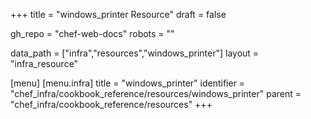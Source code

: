 +++
title = "windows_printer Resource"
draft = false

gh_repo = "chef-web-docs"
robots = ""

data_path = ["infra","resources","windows_printer"]
layout = "infra_resource"


[menu]
  [menu.infra]
    title = "windows_printer"
    identifier = "chef_infra/cookbook_reference/resources/windows_printer"
    parent = "chef_infra/cookbook_reference/resources"
+++

<!-- The contents of this page are automatically generated from the windows_printer.yaml file in the data directory. -->
<!-- To suggest a change, edit the https://github.com/chef/chef/blob/master/lib/chef/resource/windows_printer.rb file
      and submit a pull request to the https://github.com/chef/chef repository. -->
